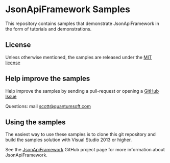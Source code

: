 # JsonApiFramework Samples

This repository contains samples that demonstrate JsonApiFramework in the form of tutorials and demonstrations. 

## License

Unless otherwise mentioned, the samples are released under the [MIT license](https://github.com/scott-mcdonald/JsonApiFramework.Samples/blob/master/LICENSE.md)

## Help improve the samples
Help improve the samples by sending a pull-request or opening a [GitHub Issue](https://github.com/scott-mcdonald/JsonApiFramework.Samples/issues)

Questions: mail scott@quantumsoft.com

## Using the samples

The easiest way to use these samples is to clone this git repository and build the samples solution with Visual Studio 2013 or higher.

See the [JsonApiFramework](https://github.com/scott-mcdonald/JsonApiFramework) GitHub project page for more information about JsonApiFramework.
